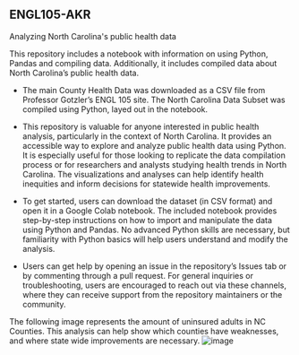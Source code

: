 ## ENGL105-AKR
Analyzing North Carolina's public health data

This repository includes a notebook with information on using Python, Pandas and compiling data. Additionally, it includes compiled data about North Carolina’s public health data.  

- The main County Health Data was downloaded as a CSV file from Professor Gotzler’s ENGL 105 site. The North Carolina Data Subset was compiled using Python, layed out in the notebook.  

- This repository is valuable for anyone interested in public health analysis, particularly in the context of North Carolina. It provides an accessible way to explore and analyze public health data using Python. It is especially useful for those looking to replicate the data compilation process or for researchers and analysts studying health trends in North Carolina. The visualizations and analyses can help identify health inequities and inform decisions for statewide health improvements.

- To get started, users can download the dataset (in CSV format) and open it in a Google Colab notebook. The included notebook provides step-by-step instructions on how to import and manipulate the data using Python and Pandas. No advanced Python skills are necessary, but familiarity with Python basics will help users understand and modify the analysis.
- Users can get help by opening an issue in the repository’s Issues tab or by commenting through a pull request. For general inquiries or troubleshooting, users are encouraged to reach out via these channels, where they can receive support from the repository maintainers or the community.

The following image represents the amount of uninsured adults in NC Counties. This analysis can help show which counties have weaknesses, and where state wide improvements are necessary. 
![image](https://github.com/user-attachments/assets/440822fd-1f8d-4b7f-9943-b0057f2c4343)


